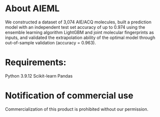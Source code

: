 # About AIEML
We constructed a dataset of 3,074 AIE/ACQ molecules, built a prediction model with an independent test set accuracy of up to 0.974 using the ensemble learning algorithm LightGBM and joint molecular fingerprints as inputs, and validated the extrapolation ability of the optimal model through out-of-sample validation (accuracy = 0.963).

# Requirements:
Python 3.9.12
Scikit-learn
Pandas

# Notification of commercial use
Commercialization of this product is prohibited without our permission.

